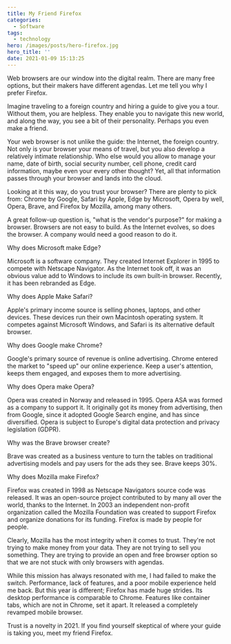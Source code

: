 ```yaml
---
title: My Friend Firefox
categories:
  - Software
tags:
  - technology
hero: /images/posts/hero-firefox.jpg
hero_title: ''
date: 2021-01-09 15:13:25
---
```


Web browsers are our window into the digital realm.  There are many free options, but their makers have different agendas.  Let me tell you why I prefer Firefox. 

<!-- more -->

Imagine traveling to a foreign country and hiring a guide to give you a tour.  Without them, you are helpless.  They enable you to navigate this new world, and along the way, you see a bit of their personality.  Perhaps you even make a friend. 

Your web browser is not unlike the guide: the Internet, the foreign country.  Not only is your browser your means of travel, but you also develop a relatively intimate relationship.   Who else would you allow to manage your name, date of birth, social security number, cell phone, credit card information, maybe even your every other thought?  Yet, all that information passes through your browser and lands into the cloud.

Looking at it this way, do you trust your browser?  There are plenty to pick from:  Chrome by Google, Safari by Apple, Edge by Microsoft,  Opera by well, Opera, Brave, and Firefox by Mozilla, among many others.

A great follow-up question is, "what is the vendor's purpose?" for making a browser.     Browsers are not easy to build.   As the Internet evolves, so does the browser.   A company would need a good reason to do it.

Why does Microsoft make Edge?

Microsoft is a software company.  They created Internet Explorer in 1995 to compete with Netscape Navigator.  As the Internet took off, it was an obvious value add to Windows to include its own built-in browser.  Recently, it has been rebranded as Edge.

Why does Apple Make Safari?

Apple's primary income source is selling phones, laptops, and other devices.  These devices run their own Macintosh operating system.  It competes against Microsoft Windows, and Safari is its alternative default browser. 

Why does Google make Chrome?

Google's primary source of revenue is online advertising.  Chrome entered the market to "speed up" our online experience.  Keep a user's attention, keeps them engaged, and exposes them to more advertising.

Why does Opera make Opera?

Opera was created in Norway and released in 1995.  Opera ASA was formed as a company to support it.  It originally got its money from advertising, then from Google, since it adopted Google Search engine, and has since diversified.  Opera is subject to Europe's digital data protection and privacy legislation (GDPR).  

Why was the Brave browser create?

Brave was created as a business venture to turn the tables on traditional advertising models and pay users for the ads they see.  Brave keeps 30%.  

Why does Mozilla make Firefox?

Firefox was created in 1998 as Netscape Navigators source code was released.  It was an open-source project contributed to by many all over the world, thanks to the Internet.  In 2003 an independent non-profit organization called the Mozilla Foundation was created to support Firefox and organize donations for its funding.  Firefox is made by people for people.

Clearly, Mozilla has the most integrity when it comes to trust. They're not trying to make money from your data.  They are not trying to sell you something.  They are trying to provide an open and free browser option so that we are not stuck with only browsers with agendas.

While this mission has always resonated with me, I had failed to make the switch.  Performance, lack of features, and a poor mobile experience held me back.  But this year is different; Firefox has made huge strides.  Its desktop performance is comparable to Chrome.  Features like container tabs, which are not in Chrome, set it apart.  It released a completely revamped mobile browser.

Trust is a novelty in 2021.  If you find yourself skeptical of where your guide is taking you, meet my friend Firefox.